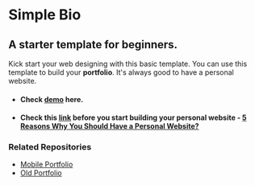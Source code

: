 # <span style="align:center;">Simple Bio</span>
## A starter template for beginners. 

Kick start your web designing with this basic template. You can use this template to build your **portfolio**. It's always good to have a personal website.

- #### Check [demo](https://vinitshahdeo.github.io/SimpleBio/) here. 
- #### Check this [link](https://medium.com/@vinitshahdeo/5-reasons-why-you-should-have-a-personal-website-43b145532925) before you start building your personal website - [5 Reasons Why You Should Have a Personal Website?](https://medium.com/@vinitshahdeo/5-reasons-why-you-should-have-a-personal-website-43b145532925)

### Related Repositories

- [Mobile Portfolio](https://github.com/vinitshahdeo/Mobile-Portfolio)
- [Old Portfolio](https://github.com/vinitshahdeo/Old-Portfolio)